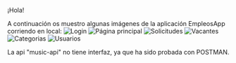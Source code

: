 ¡Hola!

A continuación os muestro algunas imágenes de la aplicación EmpleosApp corriendo en local:
![Login](https://github.com/josmasec/Spring-Boot/assets/47139313/1354cd49-0456-458d-8da2-983ebd76f917)
![Página principal](https://github.com/josmasec/Spring-Boot/assets/47139313/901ce3e7-e219-44e9-a28b-ec8345d69e69)
![Solicitudes](https://github.com/josmasec/Spring-Boot/assets/47139313/c0a3b22f-c79d-4b5b-a462-fd5b0e2525c4)
![Vacantes](https://github.com/josmasec/Spring-Boot/assets/47139313/986d956b-4707-47a5-a051-f031d5374f7d)
![Categorias](https://github.com/josmasec/Spring-Boot/assets/47139313/931a62bb-ac38-46b5-82c6-2872a67887f9)
![Usuarios](https://github.com/josmasec/Spring-Boot/assets/47139313/3afbfeac-133b-48a3-bb53-ca57d037f726)

La api "music-api" no tiene interfaz, ya que ha sido probada con POSTMAN.
